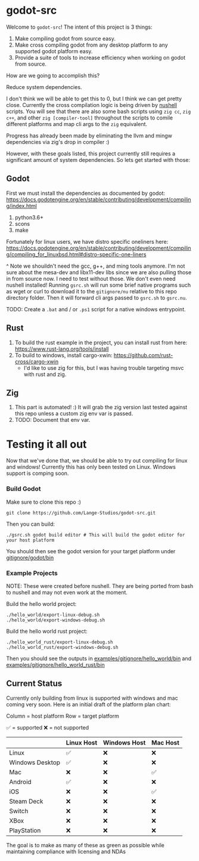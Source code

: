 # godot-src

Welcome to ``godot-src``!  The intent of this project is 3 things:

1. Make compiling godot from source easy.
2. Make cross compiling godot from any desktop platform to any supported godot platform easy.
3. Provide a suite of tools to increase efficiency when working on godot from source.

How are we going to accomplish this?

Reduce system dependencies.

I don't think we will be able to get this to 0, but I think we can get pretty close.  Currently the cross compilation logic is being driven by [nushell](https://www.nushell.sh/) scripts.  You will see that there are also some bash scripts using ``zig cc``, ``zig c++``, and other ``zig [compiler-tool]`` throughout the scripts to comile different platforms and map cli args to the ``zig`` equivalent.

Progress has already been made by eliminating the llvm and mingw dependencies via zig's drop in compiler :)

However, with these goals listed, this project currently still requires a significant amount of system dependencies.  So lets get started with those:

## Godot

First we must install the dependencies as documented by godot: https://docs.godotengine.org/en/stable/contributing/development/compiling/index.html

1. python3.6+
2. scons
3. make

Fortunately for linux users, we have distro specific oneliners here: https://docs.godotengine.org/en/stable/contributing/development/compiling/compiling_for_linuxbsd.html#distro-specific-one-liners

^ Note we shouildn't need the gcc, g++, and ming tools anymore.  I'm not sure about the mesa-dev and libx11-dev libs since we are also pulling those in from source now.  I need to test without those.  We don't even need nushell installed!  Running ``gsrc.sh`` will run some brief native programs such as wget or curl to download it to the ``gitignore/nu`` relative to this repo directory folder.  Then it will forward cli args passed to ``gsrc.sh`` to ``gsrc.nu``.

TODO: Create a ``.bat`` and / or ``.ps1`` script for a native windows entrypoint.

## Rust

1. To build the rust example in the project, you can install rust from here: https://www.rust-lang.org/tools/install
2. To build to windows, install cargo-xwin: https://github.com/rust-cross/cargo-xwin
    - I'd like to use zig for this, but I was having trouble targeting msvc with rust and zig.

## Zig

1. This part is automated! :)  It will grab the zig version last tested against this repo unless a custom zig env var is passed.
2. TODO: Document that env var.


# Testing it all out

Now that we've done that, we should be able to try out compiling for linux and windows!  Currently this has only been tested on Linux.  Windows support is comping soon.

### Build Godot

Make sure to clone this repo :)

```
git clone https://github.com/Lange-Studios/godot-src.git
```

Then you can build:

```
./gsrc.sh godot build editor # This will build the godot editor for your host platform
```

You should then see the godot version for your target platform under [gitignore/godot/bin](gitignore/godot/bin)

### Example Projects

NOTE: These were created before nushell.  They are being ported from bash to nushell and may not even work at the moment.

Build the hello world project:
```
./hello_world/export-linux-debug.sh
./hello_world/export-windows-debug.sh
```

Build the hello world rust project:
```
./hello_world_rust/export-linux-debug.sh
./hello_world_rust/export-windows-debug.sh
```

Then you should see the outputs in [examples/gitignore/hello_world/bin](examples/gitignore/hello_world_rust/bin) and [examples/gitignore/hello_world_rust/bin](examples/gitignore/hello_world_rust/bin)

## Current Status

Currently only building from linux is supported with windows and mac coming very soon.  Here is an initial draft of the platform plan chart:

Column = host platform
Row = target platform

✅ = supported
❌ = not supported

|                 | Linux Host | Windows Host | Mac Host |
|-----------------|------------|--------------|----------|
| Linux           | ✅         | ❌           | ❌       |
| Windows Desktop | ✅         | ❌           | ❌       |
| Mac             | ❌         | ❌           | ✅       |
| Android         | ✅         | ❌           | ❌       |
| iOS             | ❌         | ❌           | ✅       |
| Steam Deck      | ❌         | ❌           | ❌       |
| Switch          | ❌         | ❌           | ❌       |
| XBox            | ❌         | ❌           | ❌       |
| PlayStation     | ❌         | ❌           | ❌       |

The goal is to make as many of these as green as possible while maintaining compliance with licensing and NDAs